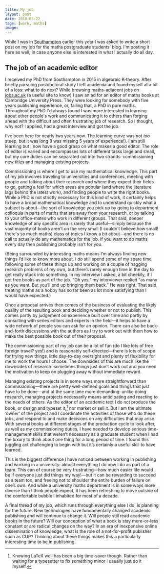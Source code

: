 ```yaml
---
title: My job
layout: post
date: 2018-05-22
tags: [work, maths]
image:
---
```


While I was in [Southampton](https://tkmh.space/2018/03/24/southampton/) earlier this year I was asked to write a short post on my job for the maths postgraduate students' blog. I'm posting it here as well, in case anyone else is interested in what I actually do all day.

## The job of an academic editor

I received my PhD from Southampton in 2015 in algebraic K-theory. After briefly pursuing postdoctoral study I left academia and found myself at a bit of a loss: what to do next? While browsing maths-adjacent jobs on [jobs.ac.uk](https://www.jobs.ac.uk/) (a useful site to know) I saw an ad for an editor of maths books at Cambridge University Press. They were looking for somebody with five years publishing experience, or, failing that, a PhD in pure maths. Throughout my PhD I'd always found I was more interested in learning about other people's work and communicating it to others than forging ahead with the difficult and often frustrating job of research. So I thought, why not? I applied, had a great interview and got the job.

I’ve been here for nearly two years now. The learning curve was not *too* steep, but it was long (I was missing 5 years of experience!). I am still learning but I now have a good grasp on what makes a good editor. The role of editor is varied and encompasses lots of different tasks large and small, but my core duties can be separated out into two strands: commissioning new titles and managing existing projects.

Commissioning is where I get to use my mathematical knowledge. This part of my job involves traveling to universities and conferences, meeting with people and talking about their research and where they expect their fields to go, getting a feel for which areas are popular (and where the literature lags behind the latest work), and finding people to write the right books. While a PhD is not strictly necessary for this kind of work, it certainly helps to have a broad mathematical knowledge and to understand quickly what a subject is about&mdash;the sort of knowledge you pick up by going to department colloquia in parts of maths that are away from your research, or by talking to your office-mates who work in different groups. That said, deeper knowledge of any specific area is rarely that useful&mdash;simply because the vast majority of books aren't on the very small (I couldn't believe how small! there's so much maths) class of topics I know a bit about&mdash;and there is no call to actually do any mathematics for the job. If you want to do maths every day then publishing probably isn’t for you.

(Being surrounded by interesting maths means I’m always finding new things I’d like to know more about. I *do* still spend some of my spare time following some of these things up and working on a couple of nagging research problems of my own, but there’s rarely enough time in the day to get really stuck into something. In my interview I asked, a bit cheekily, if I got free books as part of the job. “Oh yes,” my interviewer replied “as many as you want. But you’ll end up bringing them back.” He was right. That said, treating maths as a hobby has so far been as lot more satisfying than I would have expected.)

Once a proposal arrives then comes of the business of evaluating the likely quality of the resulting book and deciding whether or not to publish. This comes partly by judgement on experience built over time and partly by consulting with series editors and experts in the field&mdash;it helps to have a wide network of people you can ask for an opinion. There can also be back-and-forth discussions with the authors as I try to work out with them how to make the best possible book out of their proposal.

The commissioning part of my job can be a lot of fun (do I like lots of free foreign travel? yes!) and is reasonably self-directed&mdash;there is lots of scope for trying new things, little day-to-day oversight and plenty of flexibility for me to work the hours I choose. The downsides of this are much like the downsides of research: sometimes things just don’t work out and you need the motivation to keep on plugging away without immediate reward.

Managing existing projects is in some ways more straightforward than commissioning&mdash;there are pretty well-defined goals and things that just have to be done&mdash;and at the same time more demanding: unlike doing research, managing projects necessarily means anticipating and reacting to the needs of others. As the editor of an academic text I do not produce the book, or design and typeset it,[^1] nor market or sell it. But I am the ultimate ‘owner’ of the project and I coordinate the activities of those who do these jobs, and respond to and make decisions on any difficulties that may arise. With several books at different stages of the production cycle to look after, as well as my commissioning duties, I have needed to develop serious time-management skills that weren’t necessary as a graduate student when I had the luxury to think about one thing for a long period of time. I found this juggling act challenging to begin with but it’s certainly a useful skill to have learned.

This is the biggest difference I have noticed between working in publishing and working in a university: almost everything I do now I do as part of a team. This can of course be very frustrating&mdash;how much easier life would be if everyone just did things my way!&mdash;but it can be rewarding to succeed as a team too, and freeing not to shoulder the entire burden of failure on one’s own. And while a university maths department is in some ways more diverse than I think people expect, it has been refreshing to move outside of the comfortable bubble I inhabited for most of a decade.

A final thread of my job, which runs through everything else I do, is planning for the future. New technologies have fundamentally changed academic publishing and will continue to change it. Will people still read academic books in the future? Will our conception of what a book is stay more-or-less constant or are radical changes on the way? In an era of inexpensive online dissemination of knowledge, what is the role of a not-for-profit publisher such as CUP? Thinking about these things makes this a particularly interesting time to be in publishing.

[^1]: Knowing LaTeX well has been a big time-saver though. Rather than waiting for a typesetter to fix something minor I usually just do it myself.
